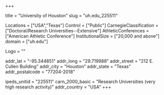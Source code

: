 
+++

title = "University of Houston"
slug = "uh.edu_225511"

Locations = ["USA","Texas"]
Control = ["Public"]
CarnegieClassification = ["Doctoral/Research Universities--Extensive"]
AthleticConferences = ["American Athletic Conference"]
InstitutionalSize = ["20,000 and above"]
domain = ["uh.edu"]

Logo = ""

addr_lat = "-95.344851"
addr_long = "29.719988"
addr_street = "212 E. Cullen Building"
addr_city = "Houston"
addr_state = "Texas"
addr_postalcode = "77204-2018"

ipeds_unitid = "225511"
carn_2000_basic = "Research Universities (very high research activity)"
addr_country = "USA"
+++
    
